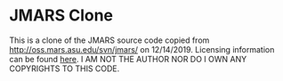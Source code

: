 # JMARS Clone

This is a clone of the JMARS source code copied from http://oss.mars.asu.edu/svn/jmars/ on 12/14/2019. Licensing information can be found [here](https://jmars.asu.edu/open_source). I AM NOT THE AUTHOR NOR DO I OWN ANY COPYRIGHTS TO THIS CODE.
